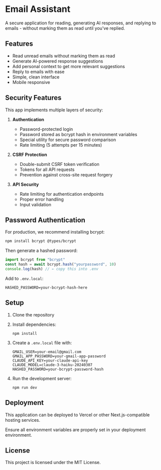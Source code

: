 # Email Assistant

A secure application for reading, generating AI responses, and replying to emails - without marking them as read until you've replied.

## Features

- Read unread emails without marking them as read
- Generate AI-powered response suggestions
- Add personal context to get more relevant suggestions
- Reply to emails with ease
- Simple, clean interface
- Mobile responsive

## Security Features

This app implements multiple layers of security:

1. **Authentication**
   - Password-protected login
   - Password stored as bcrypt hash in environment variables
   - Special utility for secure password comparison
   - Rate limiting (5 attempts per 15 minutes)

2. **CSRF Protection**
   - Double-submit CSRF token verification
   - Tokens for all API requests
   - Prevention against cross-site request forgery

3. **API Security**
   - Rate limiting for authentication endpoints
   - Proper error handling
   - Input validation

## Password Authentication

For production, we recommend installing bcrypt:
```bash
npm install bcrypt @types/bcrypt
```

Then generate a hashed password:
```javascript
import bcrypt from "bcrypt"
const hash = await bcrypt.hash("yourpassword", 10)
console.log(hash) // ← copy this into .env
```

Add to `.env.local`:
```
HASHED_PASSWORD=your-bcrypt-hash-here
```

## Setup

1. Clone the repository
2. Install dependencies:
   ```
   npm install
   ```
3. Create a `.env.local` file with:
   ```
   GMAIL_USER=your-email@gmail.com
   GMAIL_APP_PASSWORD=your-gmail-app-password
   CLAUDE_API_KEY=your-claude-api-key
   CLAUDE_MODEL=claude-3-haiku-20240307
   HASHED_PASSWORD=your-bcrypt-password-hash
   ```

4. Run the development server:
   ```
   npm run dev
   ```

## Deployment

This application can be deployed to Vercel or other Next.js-compatible hosting services.

Ensure all environment variables are properly set in your deployment environment.

## License

This project is licensed under the MIT License. 